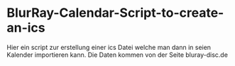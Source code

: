 # BlurRay-Calendar-Script-to-create-an-ics
Hier ein script zur erstellung einer ics Datei welche man dann in seien Kalender importieren kann. Die Daten kommen von der Seite bluray-disc.de
